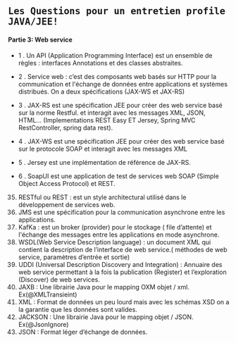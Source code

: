 ## <samp>Les Questions pour un entretien profile JAVA/JEE!</samp>

#### Partie 3: Web service

- 1 .	Un API (Application Programming Interface) est un ensemble de règles : interfaces Annotations et des classes abstraites.

- 2 .	Service web : c’est des composants web basés sur HTTP pour la communication et l'échange de données entre applications et systèmes distribués. On a deux spécifications  (JAX-WS et JAX-RS)

- 3 .	JAX-RS est une spécification JEE pour créer des web service basé sur la norme Restful. et interagit avec les messages XML, JSON, HTML… 
(Implementations REST Easy ET Jersey, Spring MVC RestController, spring data rest).

- 4 .	JAX-WS est une spécification JEE pour créer des web service basé sur le protocole SOAP et interagit avec les messages XML

- 5 .	Jersey est une implémentation de référence de JAX-RS.

- 6 .	SoapUI est une application de test de services web SOAP (Simple Object Access Protocol)  et  REST.
35.	RESTful  ou REST : est un style architectural utilisé dans le développement de services web.
36.	JMS est une spécification pour la communication asynchrone entre les applications.
37.	KafKa : est un broker (provider)  pour le stockage ( file d’attente)  et l'échange  des messages entre les applications en mode asynchrone.
38.	WSDL(Web Service Description language) : un document XML qui contient la description de l’interface de web service.( méthodes de web service, paramètres d’entrée et sortie)
39.	UDDI (Universal Description Discovery and Integration) : Annuaire des web service permettant à la fois la publication (Register) et l’exploration (Discover) de web services.
40.	JAXB : Une librairie Java pour le mapping OXM objet / xml.  Ex(@XMLTransieint)
41.	XML : Format de données un peu lourd mais avec les schémas XSD on a la garantie que les données sont valides.
42.	JACKSON : Une librairie Java pour le mapping objet / JSON. Ex(@JsonIgnore)
43.	JSON : Format léger d’échange de données. 
